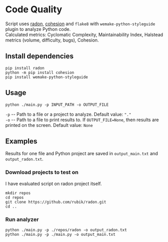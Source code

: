 # Code Quality

Script uses [radon](https://github.com/rubik/radon), [cohesion](https://github.com/mschwager/cohesion) and `flake8` with `wemake-python-styleguide` plugin to analyze Python code.  
Calculated metrics: Cyclomatic Complexity, Maintainability Index, Halstead metrics (volume, difficulty, bugs), Cohesion.

## Install dependencies
```
pip install radon
python -m pip install cohesion
pip install wemake-python-styleguide
```

## Usage
```
python ./main.py -p INPUT_PATH -o OUTPUT_FILE
```
`-p` -- Path to a file or a project to analyze. Default value: `"."`  
`-o` -- Path to a file to print results to. If `OUTPUT_FILE=None`, then results are printed on the screen. Default value: `None`

## Examples
Results for one file and Python project are saved in `output_main.txt` and `output_radon.txt`.

### Download projects to test on
I have evaluated script on radon project itself.
```
mkdir repos
cd repos
git clone https://github.com/rubik/radon.git
cd ..
```

### Run analyzer
```
python ./main.py -p ./repos/radon -o output_radon.txt
python ./main.py -p ./main.py -o output_main.txt
```
